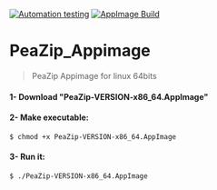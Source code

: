 [![Automation testing](https://github.com/ferion11/PeaZip_Appimage/workflows/appimage-continuous/badge.svg)](https://github.com/ferion11/PeaZip_Appimage/actions) [![AppImage Build](https://img.shields.io/badge/AppImage-build-blue)](https://github.com/ferion11/PeaZip_Appimage/releases)

# PeaZip_Appimage

> PeaZip Appimage for linux 64bits

####  1- Download "PeaZip-VERSION-x86_64.AppImage"
####  2- Make executable:
```
$ chmod +x PeaZip-VERSION-x86_64.AppImage
```
####  3- Run it:
```
$ ./PeaZip-VERSION-x86_64.AppImage
```
